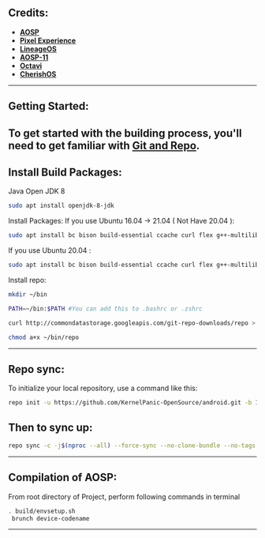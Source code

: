 ## Credits:
 * [**AOSP**](https://android.googlesource.com)
 * [**Pixel Experience**](https://github.com/PixelExperience)
 * [**LineageOS**](https://github.com/LineageOS)
 * [**AOSP-11**](https://github.com/AOSP-11)
 * [**Octavi**](https://github.com/Octavi-OS)
 * [**CherishOS**](https://github.com/CherishOS)
----------------------------------------------------------------------------

## Getting Started:

To get started with the building process, you'll need to get familiar with [Git and Repo](http://source.android.com/source/using-repo.html).
----------------------------------------------------------------------------

## Install Build Packages:
Java Open JDK 8
```bash
sudo apt install openjdk-8-jdk
```

Install Packages:
If you use Ubuntu 16.04 -> 21.04 ( Not Have 20.04 ):

```bash
sudo apt install bc bison build-essential ccache curl flex g++-multilib gcc-multilib git gnupg gperf imagemagick lib32ncurses5-dev lib32readline-dev lib32z1-dev liblz4-tool libncurses5-dev libsdl1.2-dev libssl-dev libwxgtk3.0-gtk3-dev libxml2 libxml2-utils lzop pngcrush rsync schedtool squashfs-tools xsltproc zip zlib1g-dev libncurses5 python
```

If you use Ubuntu 20.04 :

```bash
sudo apt install bc bison build-essential ccache curl flex g++-multilib gcc-multilib git gnupg gperf imagemagick lib32ncurses5-dev lib32readline-dev lib32z1-dev liblz4-tool libncurses5-dev libsdl1.2-dev libssl-dev libwxgtk3.0-gtk3-dev libxml2 libxml2-utils lzop pngcrush rsync schedtool squashfs-tools xsltproc zip zlib1g-dev libncurses5 python
```

Install repo:
```bash
mkdir ~/bin
```
```bash
PATH=~/bin:$PATH #You can add this to .bashrc or .zshrc
```
```bash
curl http://commondatastorage.googleapis.com/git-repo-downloads/repo > ~/bin/repo
```
```bash
chmod a+x ~/bin/repo
```
----------------------------------------------------------------------------

## Repo sync:
To initialize your local repository, use a command like this:

```bash
repo init -u https://github.com/KernelPanic-OpenSource/android.git -b 11
```

## Then to sync up:

```bash
repo sync -c -j$(nproc --all) --force-sync --no-clone-bundle --no-tags
```
----------------------------------------------------------------------------

## Compilation of AOSP:

From root directory of Project, perform following commands in terminal


```bash
. build/envsetup.sh
 brunch device-codename
```
-----------------------------------------------------------------------------
